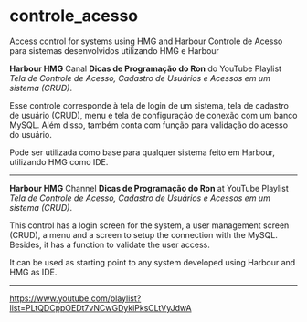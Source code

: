 # controle_acesso
Access control for systems using HMG and Harbour
Controle de Acesso para sistemas desenvolvidos utilizando HMG e Harbour

**Harbour HMG** 
Canal **Dicas de Programação do Ron** do YouTube Playlist _Tela de Controle de Acesso, Cadastro de Usuários e Acessos em um sistema (CRUD)_.

Esse controle corresponde à tela de login de um sistema, tela de cadastro de usuário (CRUD), menu e tela de configuração de conexão com um banco MySQL. Além disso, também conta com função para validação do acesso do usuário.

Pode ser utilizada como base para qualquer sistema feito em Harbour, utilizando HMG como IDE.

-----

**Harbour HMG**
Channel **Dicas de Programação do Ron** at YouTube Playlist _Tela de Controle de Acesso, Cadastro de Usuários e Acessos em um sistema (CRUD)_.

This control has a login screen for the system, a user management screen (CRUD), a menu and a screen to setup the connection with the MySQL. Besides, it has a function to validate the user access.

It can be used as starting point to any system developed using Harbour and HMG as IDE.

-----

https://www.youtube.com/playlist?list=PLtQDCppOEDt7vNCwGDykiPksCLtVyJdwA

